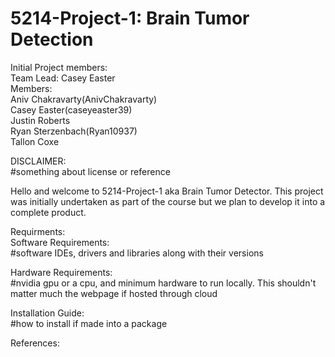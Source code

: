 # 5214-Project-1: Brain Tumor Detection

Initial Project members:  
Team Lead: Casey Easter  
Members:   
Aniv Chakravarty(AnivChakravarty)  
Casey Easter(caseyeaster39)  
Justin Roberts  
Ryan Sterzenbach(Ryan10937)  
Tallon Coxe

DISCLAIMER:  
 #something about license or reference  


Hello and welcome to 5214-Project-1 aka Brain Tumor Detector. This project was initially undertaken as part of the course but we plan to develop it into a complete product.  

Requirments:  
  Software Requirements:  
    #software IDEs, drivers and libraries along with their versions  
   
   Hardware Requirements:  
    #nvidia gpu or a cpu, and minimum hardware to run locally. This shouldn't matter much the webpage if hosted through cloud  
    
Installation Guide:  
  #how to install if made into a package  
  
References:  
